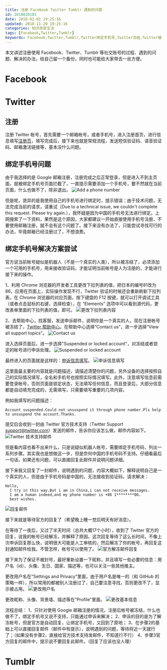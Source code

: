 ```yaml
---
title: 注册 Facebook Twitter Tumblr 遇到的问题
id: 2018020101
date: 2018-02-01 19:25:16
updated: 2018-11-20 19:25:16
categories: 知识改变生活
tags: [Facebook,Twitter,Tumblr]
keywords: Facebook,Twitter,Tumblr,Twitter绑定手机号,Twitter冻结,Twitter被封
---
```


本文讲述注册使用 Facebook、Twitter、Tumblr 等社交账号的过程、遇到的问题、解决的办法，给自己留一个备份，同时也可能给大家带去一丝方便。

<!-- more -->

# Facebook



# Twitter

## 注册

注册 Twitter 帐号，首先需要一个邮箱帐号，或者手机号，进入注册首页，进行信息填写[注册页](https://twitter.com/i/flow/signup)，填写完成后，接下来也就是常规流程，发送短信验证码、语音验证码、邮箱激活链接等，基本没什么问题。

## 绑定手机号问题

由于我选择的是 Google 邮箱注册，注册完成之后正常登录，但是进入不到主页面，就被绑定手机号页面拦截了，一直提示需要添加一个手机号，要不然就在当前页面，什么也做不了，除非退出。
![Add a phone number](https://ws1.sinaimg.cn/large/b7f2e3a3gy1fxerje8k7wj20p00exglz.jpg "Add a phone number")

但是呢，诡异的是我使用自己的手机号进行绑定时，提示错误：由于技术问题，无法完成当前的请求，请重试（Due to a technical issue, we couldn't complete this request. Please try again.），我怀疑是因为中国的手机号无法进行绑定。上网搜索了一下资料，果然是这个原因，大家都建议一开始直接使用手机号注册，不要使用邮箱注册，就不会有这个问题了。接下来没有办法了，只能尝试寻找可行的办法，毕竟邮箱已经注册过了，不想浪费。

## 绑定手机号解决方案尝试

官方说当前帐号疑似是机器人（不是一个真实的人类），所以被冻结了，必须添加一个可用的手机号，用来接收验证码，才能证明当前帐号是人为注册的，才能进行接下来的操作。

1、利用 Chrome 浏览器的开发者工具更改下拉列表的值，把日本的编号81改为86，应用在页面上，实际操作发现不行，Twitter 验证的时候还会重新刷新下拉列表。在 Chrome 浏览器的对应页面，按下键盘的 F12 按键，就可以打开调试工具（或者点击鼠标的右键，选择检查），在 “Elements” 选项中可以看到源代码，更改表单里面的下拉列表的值，即可。
![更改下拉列表内容](https://ws1.sinaimg.cn/large/b7f2e3a3gy1fxertxa23qj21260p6myi.jpg "更改下拉列表内容")

2、去帮助中心，找客服，发送申诉邮件，说明你是一个真实的人，现在注册帐号被冻结了，[Twitter 帮助中心](https://help.twitter.com/en)。在帮助中心选择“Contact us”，进一步选择“View all support topics”。
![Contact us](https://ws1.sinaimg.cn/large/b7f2e3a3gy1fxes1ihmuqj21hc0p6q49.jpg "Contact us")

进入选择页面后，进一步选择"Suspended or locked account"，对冻结或者锁定的帐号进行申诉处理。
![Suspended or locked account](https://ws1.sinaimg.cn/large/b7f2e3a3gy1fxes4iubaqj212y0p6jsx.jpg "Suspended or locked account")

最终进入的页面就是这样的：[申诉信息填写](https://help.twitter.com/forms/general?subtopic=suspended)。
![申诉信息填写](https://ws1.sinaimg.cn/large/b7f2e3a3gy1fxes6m6189j219e0p6gmv.jpg "申诉信息填写")

这里面最主要的内容就是问题描述，请描述清楚你的问题，另外设备的选择按照自己的实际情况填写，全名和手机号也按照实际情况填写。此外，注意填写信息前需要登录帐号，否则页面是锁定状态，无法填写任何信息，而且登录后，大部分信息都是自动填充完成的，无需填写，只需要填写重要的几项内容。

例如我填写的问题描述：
```
Account suspended.Could not unsuspend it through phone number.Pls help to unsuspend the account.Thanks.
```

提交后会收到一封由 Twitter 官方技术支持（Twitter Support <support@twitter.com>）发送的邮件，告诉你应该怎么做，邮件内容如下。
![Twitter 技术支持邮件](https://ws1.sinaimg.cn/large/b7f2e3a3gy1fxesj53y9zj215s0llgn7.jpg "Twitter 技术支持邮件")

但是看内容也看不出来什么，只是说疑似机器人帐号，需要绑定手机号码，列出一系列步骤。其实我也是想做这一步，但是奈何中国的手机号码不支持。仔细看最后一句话，如果还有问题，可以直接回复此邮件并说明问题详细。

接下来我又回复了一封邮件，说明遇到的问题，内容大概如下，解释说明自己是一个真实的人，但是由于手机号码是中国的，无法接收到验证码，请求解决：
```
Hello,
  I try in this way,But i am in China,i can not receive messages.
  I am a human indeed,and my phone number is +86 1********06.
  best wishes.
```
![回复邮件](https://ws1.sinaimg.cn/large/b7f2e3a3gy1fxeso1yjgrj21870e3my0.jpg "回复邮件")

接下来就是等待官方的回复了（希望晚上睡一觉后明天有好消息）。

在等待了一夜后，又过了半天时间（总共大概17个小时），收到了 Twitter 官方的回复，说我的帐号已经解冻，并解释了原因。这次回复等待了这么长时间，不像上次申诉回复那么快，说明很大可能是人工审核的，然后解冻了你的帐号，再回复这封通知邮件给我。不管怎样，帐号可以使用了。
![官方解冻邮件回复](https://ws1.sinaimg.cn/large/b7f2e3a3gy1fxfnvviw2gj21dk0n7mzb.jpg "官方解冻邮件回复")

接下来为了保证不被封号，最好重新设置一下昵称，并且填写一些必要的信息：用户名（id）、头像、生日、国家、描述等，也可以关注一些其他推主。

更改用户名在“Settings and Privacy”里面，由于用户名是唯一的（和 GitHub 的策略一样），所以常用的都被别人注册过了，自己要注意寻找，否则更改不了，显示被占用。
![更改用户名](https://ws1.sinaimg.cn/large/b7f2e3a3gy1fxfp8312wuj216i0p6gnu.jpg "更改用户名")

更改昵称、头像、背景墙、描述等在“Profile”里面。
![更改基本信息](https://ws1.sinaimg.cn/large/b7f2e3a3gy1fxfpeugi9zj218p0p6wi6.jpg "更改基本信息")

流程总结：
1、只针对使用 Google 邮箱注册的情况，注册后帐号被冻结，什么也做不了，绑定手机号又说不支持，只能通过申诉来解决；
2、申诉的目的是为了解冻帐号，但是官方是自动回复，让绑定手机号，又回到了原地；
3、在步骤2的基础上可以直接回复邮件（邮件中有提示），说明遇到的问题，等待将近一天就行了；（如果没有步骤2，直接给官方技术支持发邮件，不知道行不行）
4、步骤3官方回复的邮件中，提示说不要回复此邮件。（回复了应该也没人理）

# Tumblr



